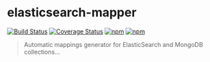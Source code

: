 # elasticsearch-mapper
[![Build Status](https://travis-ci.org/toystars/elasticsearch-mapper.svg?branch=master)](https://travis-ci.org/toystars/elasticsearch-mapper) [![Coverage Status](https://coveralls.io/repos/github/toystars/elasticsearch-mapper/badge.svg?branch=master)](https://coveralls.io/github/toystars/elasticsearch-mapper?branch=master) [![npm](https://img.shields.io/npm/dt/elasticsearch-mapper.svg?maxAge=2592000)](https://www.npmjs.com/package/elasticsearch-mapper) [![npm](https://img.shields.io/npm/v/elasticsearch-mapper.svg?maxAge=2592000)](https://www.npmjs.com/package/elasticsearch-mapper)
> Automatic mappings generator for ElasticSearch and MongoDB collections...
